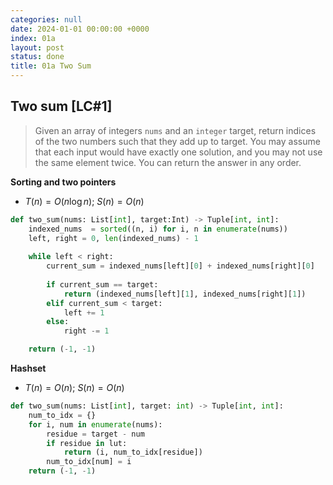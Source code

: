 ```yaml
---
categories: null
date: 2024-01-01 00:00:00 +0000
index: 01a
layout: post
status: done
title: 01a Two Sum
---
```


## Two sum [LC#1]
> Given an array of integers `nums` and an `integer` target, return indices of the two numbers such that they add up to target. You may assume that each input would have exactly one solution, and you may not use the same element twice. You can return the answer in any order.


**Sorting and two pointers**

- $T(n) = O(n \log n)$; $S(n) = O(n)$

```python
def two_sum(nums: List[int], target:Int) -> Tuple[int, int]:
    indexed_nums  = sorted((n, i) for i, n in enumerate(nums))
    left, right = 0, len(indexed_nums) - 1
    
    while left < right:
        current_sum = indexed_nums[left][0] + indexed_nums[right][0]
        
        if current_sum == target:
            return (indexed_nums[left][1], indexed_nums[right][1])
        elif current_sum < target:
            left += 1
        else:
            right -= 1

    return (-1, -1)
```

**Hashset**

- $T(n) = O(n)$; $S(n) = O(n)$

```python
def two_sum(nums: List[int], target: int) -> Tuple[int, int]:
    num_to_idx = {}
    for i, num in enumerate(nums):
        residue = target - num
        if residue in lut:
            return (i, num_to_idx[residue])
        num_to_idx[num] = i
    return (-1, -1)
```
